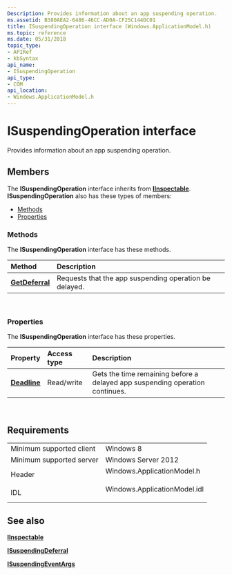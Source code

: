```yaml
---
Description: Provides information about an app suspending operation.
ms.assetid: B380AEA2-6486-46CC-AD0A-CF25C144DC01
title: ISuspendingOperation interface (Windows.ApplicationModel.h)
ms.topic: reference
ms.date: 05/31/2018
topic_type:
- APIRef
- kbSyntax
api_name:
- ISuspendingOperation
api_type:
- COM
api_location:
- Windows.ApplicationModel.h
---
```


# ISuspendingOperation interface

Provides information about an app suspending operation.

## Members

The **ISuspendingOperation** interface inherits from [**IInspectable**](https://msdn.microsoft.com/en-us/library/BR205821(v=VS.85).aspx). **ISuspendingOperation** also has these types of members:

-   [Methods](#methods)
-   [Properties](#properties)

### Methods

The **ISuspendingOperation** interface has these methods.



| Method                                                  | Description                                                       |
|:--------------------------------------------------------|:------------------------------------------------------------------|
| [**GetDeferral**](isuspendingoperation-getdeferral.md) | Requests that the app suspending operation be delayed.<br/> |



 

### Properties

The **ISuspendingOperation** interface has these properties.



| Property                                                     | Access type           | Description                                                                             |
|:-------------------------------------------------------------|:----------------------|:----------------------------------------------------------------------------------------|
| [**Deadline**](isuspendingoperation-deadline.md)<br/> | Read/write<br/> | Gets the time remaining before a delayed app suspending operation continues.<br/> |



 

## Requirements



|                                     |                                                                                                         |
|-------------------------------------|---------------------------------------------------------------------------------------------------------|
| Minimum supported client<br/> | Windows 8<br/>                                                                                    |
| Minimum supported server<br/> | Windows Server 2012<br/>                                                                          |
| Header<br/>                   | <dl> <dt>Windows.ApplicationModel.h</dt> </dl>   |
| IDL<br/>                      | <dl> <dt>Windows.ApplicationModel.idl</dt> </dl> |



## See also

<dl> <dt>

[**IInspectable**](https://msdn.microsoft.com/en-us/library/BR205821(v=VS.85).aspx)
</dt> <dt>

[**ISuspendingDeferral**](isuspendingdeferral.md)
</dt> <dt>

[**ISuspendingEventArgs**](isuspendingeventargs.md)
</dt> </dl>

 

 





